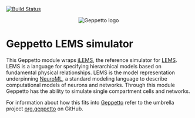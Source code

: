 [![Build Status](https://travis-ci.org/openworm/org.geppetto.simulator.jlems.png?branch=master)](https://travis-ci.org/openworm/org.geppetto.simulator.jlems)

<p align="center">
  <img src="https://raw.github.com/openworm/org.geppetto.frontend/master/src/main/webapp/images/geppetto-logo@2x.png" alt="Geppetto logo"/>
</p>

# Geppetto LEMS simulator

This Geppetto module wraps [jLEMS](https://github.com/LEMS/jLEMS), the reference simulator for [LEMS](http://lems.github.io/LEMS/). LEMS is a language for specifying hierarchical models based on fundamental physical relationships. LEMS is the model representation underpinning [NeuroML](http://neuroml.org/), a standard modeling language to describe computational models of neurons and networks.
Through this module Geppetto has the ability to simulate single compartment cells and networks. 

For information about how this fits into [Geppetto](http://www.geppetto.org/) refer to the umbrella project [org.geppetto](https://github.com/openworm/org.geppetto) on GitHub.
